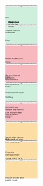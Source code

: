 <div class="transformComponent" style="transform: translate(285.35602322557725px, 526.7936580284102px) scale(0.20630600801643129);">

<div id="canvasContent" class="contentOrigin isMacOriOS-false isClickThroughMode-false" data-blueprint-type="Canvas" data-identity-key="88c245a3ae4ee0dc65a3e6d86a120de8de7e130d">

<div class="anchor includedInExportedPdf align center" data-prevent-drag="false" data-whiteboard-type="Shape" data-apikey="148d2c82ca78d8ebb21630c7ae2612756a9c8640" style="left: 952.143px; top: 577.667px;">

<div id="idc97dea287a51d738ffc0ca516fa6ee83a0923109" data-content-blueprint-type="ShapeWithTextBox" data-content-identity-key="c97dea287a51d738ffc0ca516fa6ee83a0923109" data-blueprint-type="CanvasChild" data-identity-key="148d2c82ca78d8ebb21630c7ae2612756a9c8640" class="canvasChild canvasChildElement selectCursor preventDblClick draggable">

<div id="shape32395" style="position: relative;">

<div style="position: absolute; display: flex; justify-content: center; align-items: center; top: 45.1543px; left: 45.1543px; width: 185.882px; height: 185.882px;">

<div class="textBoxContainer" style="transform: rotate(0deg);">

<div class="textBoxNotInteractive textBoxPassive preventDblClick" tabindex="0" aria-describedby="Canvas.Entity.ShapeText.A11yText-F-F-F-F" aria-label="Shape text. Not selected. " role="textbox">

<div>

<div>

<div class="textbox shapeText interactive" style="width: 185.882px; height: 185.882px; font-size: 28px; display: flex; flex-direction: column; align-items: center; justify-content: center;">

<div style="min-width: 4px; width: 100%; max-height: 100%;">

<div class="textBoxCore">

<div class="DraftEditor-root DraftEditor-alignCenter">

<div class="DraftEditor-editorContainer">

<div aria-describedby="Canvas.Entity.ShapeText.A11yText-F-F-F-F" aria-label="Shape text. Not selected. " aria-multiline="true" class="public-DraftEditor-content" contenteditable="false" spellcheck="false" style="outline: none; user-select: text; white-space: pre-wrap; overflow-wrap: break-word;">

<div data-contents="true">

<div class="" data-block="true" data-editor="b5lhu" data-offset-key="fi5af-0-0">

<div data-offset-key="fi5af-0-0" class="public-DraftStyleDefault-block public-DraftStyleDefault-ltr"><span data-offset-key="fi5af-0-0"><span data-text="true">Cloud architecture models</span></span></div>

</div>

</div>

</div>

</div>

</div>

</div>

</div>

</div>

</div>

</div>

</div>

</div>

</div>

</div>

</div>

</div>

<div class="anchor includedInExportedPdf align center" data-prevent-drag="false" data-whiteboard-type="Shape" data-apikey="8efd7891b6c9ddcc918a9c9f06fc98628fcaef70" style="left: 951.136px; top: 110.658px;">

<div id="idc7d005f04314b81d6f682059eee6114f3e85ee9f" data-content-blueprint-type="ShapeWithTextBox" data-content-identity-key="c7d005f04314b81d6f682059eee6114f3e85ee9f" data-blueprint-type="CanvasChild" data-identity-key="8efd7891b6c9ddcc918a9c9f06fc98628fcaef70" class="canvasChild canvasChildElement selectCursor preventDblClick draggable">

<div id="shape32397" style="position: relative;">

<div style="position: absolute; display: flex; justify-content: center; align-items: center; top: 45.1543px; left: 45.1543px; width: 185.882px; height: 185.882px;">

<div class="textBoxContainer" style="transform: rotate(0deg);">

<div class="textBoxNotInteractive textBoxPassive preventDblClick" tabindex="0" aria-describedby="Canvas.Entity.ShapeText.A11yText-F-F-F-F" aria-label="Shape text. Not selected. " role="textbox">

<div>

<div>

<div class="textbox shapeText interactive" style="width: 185.882px; height: 185.882px; font-size: 28px; display: flex; flex-direction: column; align-items: center; justify-content: center;">

<div style="min-width: 4px; width: 100%; max-height: 100%;">

<div class="textBoxCore">

<div class="DraftEditor-root DraftEditor-alignCenter">

<div class="DraftEditor-editorContainer">

<div aria-describedby="Canvas.Entity.ShapeText.A11yText-F-F-F-F" aria-label="Shape text. Not selected. " aria-multiline="true" class="public-DraftEditor-content" contenteditable="false" spellcheck="false" style="outline: none; user-select: text; white-space: pre-wrap; overflow-wrap: break-word;">

<div data-contents="true">

<div class="" data-block="true" data-editor="cd3l2" data-offset-key="8t6i9-0-0">

<div data-offset-key="8t6i9-0-0" class="public-DraftStyleDefault-block public-DraftStyleDefault-ltr"><span data-offset-key="8t6i9-0-0"><span data-text="true">Private cloud</span></span></div>

</div>

</div>

</div>

</div>

</div>

</div>

</div>

</div>

</div>

</div>

</div>

</div>

</div>

</div>

</div>

</div>

<div class="anchor includedInExportedPdf align center" data-prevent-drag="false" data-whiteboard-type="Shape" data-apikey="54666e17322f9d327e6745cf9e936faababfdaa2" style="left: 308.048px; top: 577.661px;">

<div id="id58ec0baa1eb30cd7eda716e232a39d29efea74c2" data-content-blueprint-type="ShapeWithTextBox" data-content-identity-key="58ec0baa1eb30cd7eda716e232a39d29efea74c2" data-blueprint-type="CanvasChild" data-identity-key="54666e17322f9d327e6745cf9e936faababfdaa2" class="canvasChild canvasChildElement selectCursor preventDblClick draggable">

<div id="shape32399" style="position: relative;">

<div style="position: absolute; display: flex; justify-content: center; align-items: center; top: 45.1543px; left: 45.1543px; width: 185.882px; height: 185.882px;">

<div class="textBoxContainer" style="transform: rotate(0deg);">

<div class="textBoxNotInteractive textBoxPassive preventDblClick" tabindex="0" aria-describedby="Canvas.Entity.ShapeText.A11yText-F-F-F-F" aria-label="Shape text. Not selected. " role="textbox">

<div>

<div>

<div class="textbox shapeText interactive" style="width: 185.882px; height: 185.882px; font-size: 28px; display: flex; flex-direction: column; align-items: center; justify-content: center;">

<div style="min-width: 4px; width: 100%; max-height: 100%;">

<div class="textBoxCore">

<div class="DraftEditor-root DraftEditor-alignCenter">

<div class="DraftEditor-editorContainer">

<div aria-describedby="Canvas.Entity.ShapeText.A11yText-F-F-F-F" aria-label="Shape text. Not selected. " aria-multiline="true" class="public-DraftEditor-content" contenteditable="false" spellcheck="false" style="outline: none; user-select: text; white-space: pre-wrap; overflow-wrap: break-word;">

<div data-contents="true">

<div class="" data-block="true" data-editor="cgnmc" data-offset-key="f2vqf-0-0">

<div data-offset-key="f2vqf-0-0" class="public-DraftStyleDefault-block public-DraftStyleDefault-ltr"><span data-offset-key="f2vqf-0-0"><span data-text="true">Public cloud</span></span></div>

</div>

</div>

</div>

</div>

</div>

</div>

</div>

</div>

</div>

</div>

</div>

</div>

</div>

</div>

</div>

</div>

<div class="anchor includedInExportedPdf align center" data-prevent-drag="false" data-whiteboard-type="Shape" data-apikey="f3dbed5e305d2dd7bc333a65ff617c4efc993493" style="left: 1593.73px; top: 577.669px;">

<div id="id2fd8000d62c90708763b60ba4ad663ab7a0fd666" data-content-blueprint-type="ShapeWithTextBox" data-content-identity-key="2fd8000d62c90708763b60ba4ad663ab7a0fd666" data-blueprint-type="CanvasChild" data-identity-key="f3dbed5e305d2dd7bc333a65ff617c4efc993493" class="canvasChild canvasChildElement selectCursor preventDblClick draggable">

<div id="shape32401" style="position: relative;">

<div style="position: absolute; display: flex; justify-content: center; align-items: center; top: 45.1543px; left: 45.1543px; width: 185.882px; height: 185.882px;">

<div class="textBoxContainer" style="transform: rotate(0deg);">

<div class="textBoxNotInteractive textBoxPassive preventDblClick" tabindex="0" aria-describedby="Canvas.Entity.ShapeText.A11yText-F-F-F-F" aria-label="Shape text. Not selected. " role="textbox">

<div>

<div>

<div class="textbox shapeText interactive" style="width: 185.882px; height: 185.882px; font-size: 28px; display: flex; flex-direction: column; align-items: center; justify-content: center;">

<div style="min-width: 4px; width: 100%; max-height: 100%;">

<div class="textBoxCore">

<div class="DraftEditor-root DraftEditor-alignCenter">

<div class="DraftEditor-editorContainer">

<div aria-describedby="Canvas.Entity.ShapeText.A11yText-F-F-F-F" aria-label="Shape text. Not selected. " aria-multiline="true" class="public-DraftEditor-content" contenteditable="false" spellcheck="false" style="outline: none; user-select: text; white-space: pre-wrap; overflow-wrap: break-word;">

<div data-contents="true">

<div class="" data-block="true" data-editor="a8cu7" data-offset-key="20aok-0-0">

<div data-offset-key="20aok-0-0" class="public-DraftStyleDefault-block public-DraftStyleDefault-ltr"><span data-offset-key="20aok-0-0"><span data-text="true">Hybrid cloud</span></span></div>

</div>

</div>

</div>

</div>

</div>

</div>

</div>

</div>

</div>

</div>

</div>

</div>

</div>

</div>

</div>

</div>

<div class="anchor includedInExportedPdf align topLeft" data-prevent-drag="false" data-whiteboard-type="Note" data-apikey="975a49904c335a9601a02483ea943e987453bea3" style="left: 562.835px; top: -480.091px;">

<div id="idf6feced52b39c17d193a023f4afa4bcf5678495f" data-content-blueprint-type="TextBox" data-content-identity-key="f6feced52b39c17d193a023f4afa4bcf5678495f" data-blueprint-type="CanvasChild" data-identity-key="975a49904c335a9601a02483ea943e987453bea3" class="canvasChild canvasChildElement selectCursor preventDblClick semanticDraggable isVotable">

<div class="textBoxNotInteractive textBoxPassive preventDblClick" tabindex="0" aria-describedby="Canvas.Entity.Note.A11yText-F-F-F-F" aria-label="Pros:
Complete control of infrastructure

Benefits of public cloud

Better security and privacy, soft cyan Note. Not selected. " role="textbox">

<div>

<div class="textBoxBackground" style="background-color: rgb(205, 239, 219); background-repeat: repeat; border-radius: 8px;">

<div id="attributionComponent32402" class="interactive titleBarWithAttribution" style="background-color: rgb(180, 232, 202);">

<div class="ms-Stack attributionButtonsContainer css-110">

<div><button type="button" id="firstEditInformationButton_975a49904c335a9601a02483ea943e987453bea3" class="ms-Button ms-Button--default authorPill root-101" aria-label="Created by Ortega, Ivan" aria-describedby="id__32405" data-is-focusable="true"><span class="ms-Button-flexContainer flexContainer-102" data-automationid="splitbuttonprimary"><span class="ms-Button-textContainer textContainer-103"><span class="ms-Button-label label-105" id="id__32403">Ortega, Ivan</span></span><span class="ms-Button-screenReaderText screenReaderText-100" id="id__32405">Select to open the author profile card containing last edit time for this user</span></span></button></div>

</div>

</div>

<div>

<div class="textbox stickyNote interactive textBoxWithAttribution" style="width: 304px; height: 265px; font-size: 24px; display: flex; flex-direction: column; align-items: start; justify-content: left;">

<div style="min-width: 4px; width: 100%; max-height: 100%;">

<div class="textBoxCore" style="font-weight: 400;">

<div class="DraftEditor-root">

<div class="DraftEditor-editorContainer">

<div aria-describedby="Canvas.Entity.Note.A11yText-F-F-F-F" aria-label="Pros:
Complete control of infrastructure

Benefits of public cloud

Better security and privacy, soft cyan Note. Not selected. " aria-multiline="true" class="public-DraftEditor-content" contenteditable="false" spellcheck="false" style="outline: none; user-select: text; white-space: pre-wrap; overflow-wrap: break-word;">

<div data-contents="true">

<div class="" data-block="true" data-editor="foi2u" data-offset-key="1l6qa-0-0">

<div data-offset-key="1l6qa-0-0" class="public-DraftStyleDefault-block public-DraftStyleDefault-ltr"><span data-offset-key="1l6qa-0-0"><span data-text="true">Pros:</span></span></div>

</div>

<div class="" data-block="true" data-editor="foi2u" data-offset-key="b03iq-0-0">

<div data-offset-key="b03iq-0-0" class="public-DraftStyleDefault-block public-DraftStyleDefault-ltr"><span data-offset-key="b03iq-0-0"><span data-text="true">Complete control of infrastructure</span></span></div>

</div>

<div class="" data-block="true" data-editor="foi2u" data-offset-key="6hh4b-0-0">

<div data-offset-key="6hh4b-0-0" class="public-DraftStyleDefault-block public-DraftStyleDefault-ltr"><span data-offset-key="6hh4b-0-0">  
</span></div>

</div>

<div class="" data-block="true" data-editor="foi2u" data-offset-key="43ib3-0-0">

<div data-offset-key="43ib3-0-0" class="public-DraftStyleDefault-block public-DraftStyleDefault-ltr"><span data-offset-key="43ib3-0-0"><span data-text="true">Benefits of public cloud</span></span></div>

</div>

<div class="" data-block="true" data-editor="foi2u" data-offset-key="9ha8-0-0">

<div data-offset-key="9ha8-0-0" class="public-DraftStyleDefault-block public-DraftStyleDefault-ltr"><span data-offset-key="9ha8-0-0">  
</span></div>

</div>

<div class="" data-block="true" data-editor="foi2u" data-offset-key="fb5bh-0-0">

<div data-offset-key="fb5bh-0-0" class="public-DraftStyleDefault-block public-DraftStyleDefault-ltr"><span data-offset-key="fb5bh-0-0"><span data-text="true">Better security and privacy</span></span></div>

</div>

</div>

</div>

</div>

</div>

</div>

</div>

</div>

</div>

</div>

</div>

</div>

</div>

</div>

<div class="anchor includedInExportedPdf align topLeft" data-prevent-drag="false" data-whiteboard-type="Note" data-apikey="0269f5733c3b0c2067c6c2a37f11aaf9fb9ab513" style="left: -461.957px; top: 230.894px;">

<div id="idb7f5c6f041a2d5f81c3152a624f564ec1da7f3d6" data-content-blueprint-type="TextBox" data-content-identity-key="b7f5c6f041a2d5f81c3152a624f564ec1da7f3d6" data-blueprint-type="CanvasChild" data-identity-key="0269f5733c3b0c2067c6c2a37f11aaf9fb9ab513" class="canvasChild canvasChildElement selectCursor preventDblClick semanticDraggable isVotable">

<div class="textBoxNotInteractive textBoxPassive preventDblClick" tabindex="0" aria-describedby="Canvas.Entity.Note.A11yText-F-F-F-F" aria-label="Pros

No purchase of hardware

Low monthly fees, soft cyan Note. Not selected. " role="textbox">

<div>

<div class="textBoxBackground" style="background-color: rgb(205, 239, 219); background-repeat: repeat; border-radius: 8px;">

<div id="attributionComponent32407" class="interactive titleBarWithAttribution" style="background-color: rgb(180, 232, 202);">

<div class="ms-Stack attributionButtonsContainer css-110">

<div><button type="button" id="firstEditInformationButton_0269f5733c3b0c2067c6c2a37f11aaf9fb9ab513" class="ms-Button ms-Button--default authorPill root-101" aria-label="Created by Ortega, Ivan" aria-describedby="id__32410" data-is-focusable="true"><span class="ms-Button-flexContainer flexContainer-102" data-automationid="splitbuttonprimary"><span class="ms-Button-textContainer textContainer-103"><span class="ms-Button-label label-105" id="id__32408">Ortega, Ivan</span></span><span class="ms-Button-screenReaderText screenReaderText-100" id="id__32410">Select to open the author profile card containing last edit time for this user</span></span></button></div>

</div>

</div>

<div>

<div class="textbox stickyNote interactive textBoxWithAttribution" style="width: 304px; height: 265px; font-size: 32px; display: flex; flex-direction: column; align-items: start; justify-content: left;">

<div style="min-width: 4px; width: 100%; max-height: 100%;">

<div class="textBoxCore" style="font-weight: 400;">

<div class="DraftEditor-root">

<div class="DraftEditor-editorContainer">

<div aria-describedby="Canvas.Entity.Note.A11yText-F-F-F-F" aria-label="Pros

No purchase of hardware

Low monthly fees, soft cyan Note. Not selected. " aria-multiline="true" class="public-DraftEditor-content" contenteditable="false" spellcheck="false" style="outline: none; user-select: text; white-space: pre-wrap; overflow-wrap: break-word;">

<div data-contents="true">

<div class="" data-block="true" data-editor="eganv" data-offset-key="bcpi8-0-0">

<div data-offset-key="bcpi8-0-0" class="public-DraftStyleDefault-block public-DraftStyleDefault-ltr"><span data-offset-key="bcpi8-0-0"><span data-text="true">Pros</span></span></div>

</div>

<div class="" data-block="true" data-editor="eganv" data-offset-key="6hk1e-0-0">

<div data-offset-key="6hk1e-0-0" class="public-DraftStyleDefault-block public-DraftStyleDefault-ltr"><span data-offset-key="6hk1e-0-0">  
</span></div>

</div>

<div class="" data-block="true" data-editor="eganv" data-offset-key="74isl-0-0">

<div data-offset-key="74isl-0-0" class="public-DraftStyleDefault-block public-DraftStyleDefault-ltr"><span data-offset-key="74isl-0-0"><span data-text="true">No purchase of hardware</span></span></div>

</div>

<div class="" data-block="true" data-editor="eganv" data-offset-key="eg6vp-0-0">

<div data-offset-key="eg6vp-0-0" class="public-DraftStyleDefault-block public-DraftStyleDefault-ltr"><span data-offset-key="eg6vp-0-0">  
</span></div>

</div>

<div class="" data-block="true" data-editor="eganv" data-offset-key="b6jf6-0-0">

<div data-offset-key="b6jf6-0-0" class="public-DraftStyleDefault-block public-DraftStyleDefault-ltr"><span data-offset-key="b6jf6-0-0"><span data-text="true">Low monthly fees</span></span></div>

</div>

</div>

</div>

</div>

</div>

</div>

</div>

</div>

</div>

</div>

</div>

</div>

</div>

</div>

<div class="anchor includedInExportedPdf align topLeft" data-prevent-drag="false" data-whiteboard-type="Note" data-apikey="8b5ab37d71997757539b8d9d0066a519f259e899" style="left: 1033.46px; top: -480.104px;">

<div id="id8e7361332c2afb86f552ce152250d86149edee07" data-content-blueprint-type="TextBox" data-content-identity-key="8e7361332c2afb86f552ce152250d86149edee07" data-blueprint-type="CanvasChild" data-identity-key="8b5ab37d71997757539b8d9d0066a519f259e899" class="canvasChild canvasChildElement selectCursor preventDblClick semanticDraggable isVotable">

<div class="textBoxNotInteractive textBoxPassive preventDblClick" tabindex="0" aria-describedby="Canvas.Entity.Note.A11yText-F-F-F-F" aria-label="Cons:
Maintenance
Staffing, soft red Note. Not selected. " role="textbox">

<div>

<div class="textBoxBackground" style="background-color: rgb(247, 184, 190); background-repeat: repeat; border-radius: 8px;">

<div id="attributionComponent32412" class="interactive titleBarWithAttribution" style="background-color: rgb(241, 137, 146);">

<div class="ms-Stack attributionButtonsContainer css-110">

<div><button type="button" id="firstEditInformationButton_8b5ab37d71997757539b8d9d0066a519f259e899" class="ms-Button ms-Button--default authorPill root-101" aria-label="Created by Ortega, Ivan" aria-describedby="id__32415" data-is-focusable="true"><span class="ms-Button-flexContainer flexContainer-102" data-automationid="splitbuttonprimary"><span class="ms-Button-textContainer textContainer-103"><span class="ms-Button-label label-105" id="id__32413">Ortega, Ivan</span></span><span class="ms-Button-screenReaderText screenReaderText-100" id="id__32415">Select to open the author profile card containing last edit time for this user</span></span></button></div>

</div>

</div>

<div>

<div class="textbox stickyNote interactive textBoxWithAttribution" style="width: 304px; height: 265px; font-size: 32px; display: flex; flex-direction: column; align-items: start; justify-content: left;">

<div style="min-width: 4px; width: 100%; max-height: 100%;">

<div class="textBoxCore" style="font-weight: 400;">

<div class="DraftEditor-root">

<div class="DraftEditor-editorContainer">

<div aria-describedby="Canvas.Entity.Note.A11yText-F-F-F-F" aria-label="Cons:
Maintenance
Staffing, soft red Note. Not selected. " aria-multiline="true" class="public-DraftEditor-content" contenteditable="false" spellcheck="false" style="outline: none; user-select: text; white-space: pre-wrap; overflow-wrap: break-word;">

<div data-contents="true">

<div class="" data-block="true" data-editor="amee8" data-offset-key="1ncga-0-0">

<div data-offset-key="1ncga-0-0" class="public-DraftStyleDefault-block public-DraftStyleDefault-ltr"><span data-offset-key="1ncga-0-0"><span data-text="true">Cons:</span></span></div>

</div>

<div class="" data-block="true" data-editor="amee8" data-offset-key="am41c-0-0">

<div data-offset-key="am41c-0-0" class="public-DraftStyleDefault-block public-DraftStyleDefault-ltr"><span data-offset-key="am41c-0-0"><span data-text="true">Maintenance</span></span></div>

</div>

<div class="" data-block="true" data-editor="amee8" data-offset-key="brfl8-0-0">

<div data-offset-key="brfl8-0-0" class="public-DraftStyleDefault-block public-DraftStyleDefault-ltr"><span data-offset-key="brfl8-0-0"><span data-text="true">Staffing</span></span></div>

</div>

</div>

</div>

</div>

</div>

</div>

</div>

</div>

</div>

</div>

</div>

</div>

</div>

</div>

<div class="anchor includedInExportedPdf align topLeft" data-prevent-drag="false" data-whiteboard-type="Note" data-apikey="c32b8d749ec82f88118f6770bb42d1b127bf8bb3" style="left: -461.975px; top: 618.426px;">

<div id="id8d9276fc394634d0e99aeca1c58e363c8dc1f59f" data-content-blueprint-type="TextBox" data-content-identity-key="8d9276fc394634d0e99aeca1c58e363c8dc1f59f" data-blueprint-type="CanvasChild" data-identity-key="c32b8d749ec82f88118f6770bb42d1b127bf8bb3" class="canvasChild canvasChildElement selectCursor preventDblClick semanticDraggable isVotable">

<div class="textBoxNotInteractive textBoxPassive preventDblClick" tabindex="0" aria-describedby="Canvas.Entity.Note.A11yText-F-F-F-F" aria-label="Cons:

No control over features and versions

No physical access
, soft red Note. Not selected. " role="textbox">

<div>

<div class="textBoxBackground" style="background-color: rgb(247, 184, 190); background-repeat: repeat; border-radius: 8px;">

<div id="attributionComponent32417" class="interactive titleBarWithAttribution" style="background-color: rgb(241, 137, 146);">

<div class="ms-Stack attributionButtonsContainer css-110">

<div><button type="button" id="firstEditInformationButton_c32b8d749ec82f88118f6770bb42d1b127bf8bb3" class="ms-Button ms-Button--default authorPill root-101" aria-label="Created by Ortega, Ivan" aria-describedby="id__32420" data-is-focusable="true"><span class="ms-Button-flexContainer flexContainer-102" data-automationid="splitbuttonprimary"><span class="ms-Button-textContainer textContainer-103"><span class="ms-Button-label label-105" id="id__32418">Ortega, Ivan</span></span><span class="ms-Button-screenReaderText screenReaderText-100" id="id__32420">Select to open the author profile card containing last edit time for this user</span></span></button></div>

</div>

</div>

<div>

<div class="textbox stickyNote interactive textBoxWithAttribution" style="width: 304px; height: 265px; font-size: 28px; display: flex; flex-direction: column; align-items: start; justify-content: left;">

<div style="min-width: 4px; width: 100%; max-height: 100%;">

<div class="textBoxCore" style="font-weight: 400;">

<div class="DraftEditor-root">

<div class="DraftEditor-editorContainer">

<div aria-describedby="Canvas.Entity.Note.A11yText-F-F-F-F" aria-label="Cons:

No control over features and versions

No physical access
, soft red Note. Not selected. " aria-multiline="true" class="public-DraftEditor-content" contenteditable="false" spellcheck="false" style="outline: none; user-select: text; white-space: pre-wrap; overflow-wrap: break-word;">

<div data-contents="true">

<div class="" data-block="true" data-editor="4ora2" data-offset-key="bin81-0-0">

<div data-offset-key="bin81-0-0" class="public-DraftStyleDefault-block public-DraftStyleDefault-ltr"><span data-offset-key="bin81-0-0"><span data-text="true">Cons:</span></span></div>

</div>

<div class="" data-block="true" data-editor="4ora2" data-offset-key="bigil-0-0">

<div data-offset-key="bigil-0-0" class="public-DraftStyleDefault-block public-DraftStyleDefault-ltr"><span data-offset-key="bigil-0-0">  
</span></div>

</div>

<div class="" data-block="true" data-editor="4ora2" data-offset-key="d6kdf-0-0">

<div data-offset-key="d6kdf-0-0" class="public-DraftStyleDefault-block public-DraftStyleDefault-ltr"><span data-offset-key="d6kdf-0-0"><span data-text="true">No control over features and versions</span></span></div>

</div>

<div class="" data-block="true" data-editor="4ora2" data-offset-key="9pk67-0-0">

<div data-offset-key="9pk67-0-0" class="public-DraftStyleDefault-block public-DraftStyleDefault-ltr"><span data-offset-key="9pk67-0-0">  
</span></div>

</div>

<div class="" data-block="true" data-editor="4ora2" data-offset-key="a2i8f-0-0">

<div data-offset-key="a2i8f-0-0" class="public-DraftStyleDefault-block public-DraftStyleDefault-ltr"><span data-offset-key="a2i8f-0-0"><span data-text="true">No physical access</span></span></div>

</div>

<div class="" data-block="true" data-editor="4ora2" data-offset-key="3mca-0-0">

<div data-offset-key="3mca-0-0" class="public-DraftStyleDefault-block public-DraftStyleDefault-ltr"><span data-offset-key="3mca-0-0">  
</span></div>

</div>

</div>

</div>

</div>

</div>

</div>

</div>

</div>

</div>

</div>

</div>

</div>

</div>

</div>

<div class="anchor includedInExportedPdf align topLeft" data-prevent-drag="false" data-whiteboard-type="Note" data-apikey="55a6340e2280769e943fee64cfa2800b0dd684ec" style="left: 2051.72px; top: 93.101px;">

<div id="id6b9cea6d1514ee18405503ff8dc9578b1ccb328d" data-content-blueprint-type="TextBox" data-content-identity-key="6b9cea6d1514ee18405503ff8dc9578b1ccb328d" data-blueprint-type="CanvasChild" data-identity-key="55a6340e2280769e943fee64cfa2800b0dd684ec" class="canvasChild canvasChildElement selectCursor preventDblClick semanticDraggable isVotable">

<div class="textBoxNotInteractive textBoxPassive preventDblClick" tabindex="0" aria-describedby="Canvas.Entity.Note.A11yText-F-F-F-F" aria-label="Avoid disruptions and outages

Adhere to regulation, governance

Span both publiuc and private cloud 

alleviate CapEx investments, soft cyan Note. Not selected. " role="textbox">

<div>

<div class="textBoxBackground" style="background-color: rgb(205, 239, 219); background-repeat: repeat; border-radius: 8px;">

<div id="attributionComponent32422" class="interactive titleBarWithAttribution" style="background-color: rgb(180, 232, 202);">

<div class="ms-Stack attributionButtonsContainer css-110">

<div><button type="button" id="firstEditInformationButton_55a6340e2280769e943fee64cfa2800b0dd684ec" class="ms-Button ms-Button--default authorPill root-101" aria-label="Created by Ortega, Ivan" aria-describedby="id__32425" data-is-focusable="true"><span class="ms-Button-flexContainer flexContainer-102" data-automationid="splitbuttonprimary"><span class="ms-Button-textContainer textContainer-103"><span class="ms-Button-label label-105" id="id__32423">Ortega, Ivan</span></span><span class="ms-Button-screenReaderText screenReaderText-100" id="id__32425">Select to open the author profile card containing last edit time for this user</span></span></button></div>

</div>

</div>

<div>

<div class="textbox stickyNote interactive textBoxWithAttribution" style="width: 304px; height: 265px; font-size: 20px; display: flex; flex-direction: column; align-items: start; justify-content: left;">

<div style="min-width: 4px; width: 100%; max-height: 100%;">

<div class="textBoxCore" style="font-weight: 400;">

<div class="DraftEditor-root">

<div class="DraftEditor-editorContainer">

<div aria-describedby="Canvas.Entity.Note.A11yText-F-F-F-F" aria-label="Avoid disruptions and outages

Adhere to regulation, governance

Span both publiuc and private cloud 

alleviate CapEx investments, soft cyan Note. Not selected. " aria-multiline="true" class="public-DraftEditor-content" contenteditable="false" spellcheck="false" style="outline: none; user-select: text; white-space: pre-wrap; overflow-wrap: break-word;">

<div data-contents="true">

<div class="" data-block="true" data-editor="2b2nm" data-offset-key="3t463-0-0">

<div data-offset-key="3t463-0-0" class="public-DraftStyleDefault-block public-DraftStyleDefault-ltr"><span data-offset-key="3t463-0-0"><span data-text="true">Avoid disruptions and outages</span></span></div>

</div>

<div class="" data-block="true" data-editor="2b2nm" data-offset-key="b899v-0-0">

<div data-offset-key="b899v-0-0" class="public-DraftStyleDefault-block public-DraftStyleDefault-ltr"><span data-offset-key="b899v-0-0">  
</span></div>

</div>

<div class="" data-block="true" data-editor="2b2nm" data-offset-key="e1k5m-0-0">

<div data-offset-key="e1k5m-0-0" class="public-DraftStyleDefault-block public-DraftStyleDefault-ltr"><span data-offset-key="e1k5m-0-0"><span data-text="true">Adhere to regulation, governance</span></span></div>

</div>

<div class="" data-block="true" data-editor="2b2nm" data-offset-key="durlj-0-0">

<div data-offset-key="durlj-0-0" class="public-DraftStyleDefault-block public-DraftStyleDefault-ltr"><span data-offset-key="durlj-0-0">  
</span></div>

</div>

<div class="" data-block="true" data-editor="2b2nm" data-offset-key="f22up-0-0">

<div data-offset-key="f22up-0-0" class="public-DraftStyleDefault-block public-DraftStyleDefault-ltr"><span data-offset-key="f22up-0-0"><span data-text="true">Span both publiuc and private cloud</span></span></div>

</div>

<div class="" data-block="true" data-editor="2b2nm" data-offset-key="724bk-0-0">

<div data-offset-key="724bk-0-0" class="public-DraftStyleDefault-block public-DraftStyleDefault-ltr"><span data-offset-key="724bk-0-0">  
</span></div>

</div>

<div class="" data-block="true" data-editor="2b2nm" data-offset-key="450k5-0-0">

<div data-offset-key="450k5-0-0" class="public-DraftStyleDefault-block public-DraftStyleDefault-ltr"><span data-offset-key="450k5-0-0"><span data-text="true">alleviate CapEx investments</span></span></div>

</div>

</div>

</div>

</div>

</div>

</div>

</div>

</div>

</div>

</div>

</div>

</div>

</div>

</div>

<div class="anchor includedInExportedPdf align topLeft" data-prevent-drag="false" data-whiteboard-type="Note" data-apikey="a8b3e934dc9a3d8b94626660f43adb71f269b338" style="left: 2051.71px; top: 562.749px;">

<div id="id9ea4c3dc9242349181da2dc21a6159a427d52262" data-content-blueprint-type="TextBox" data-content-identity-key="9ea4c3dc9242349181da2dc21a6159a427d52262" data-blueprint-type="CanvasChild" data-identity-key="a8b3e934dc9a3d8b94626660f43adb71f269b338" class="canvasChild canvasChildElement selectCursor preventDblClick semanticDraggable isVotable">

<div class="textBoxNotInteractive textBoxPassive preventDblClick" tabindex="0" aria-describedby="Canvas.Entity.Note.A11yText-F-F-F-F" aria-label="Cons:

Complex insfrastructure, soft red Note. Not selected. " role="textbox">

<div>

<div class="textBoxBackground" style="background-color: rgb(247, 184, 190); background-repeat: repeat; border-radius: 8px;">

<div id="attributionComponent32427" class="interactive titleBarWithAttribution" style="background-color: rgb(241, 137, 146);">

<div class="ms-Stack attributionButtonsContainer css-110">

<div><button type="button" id="firstEditInformationButton_a8b3e934dc9a3d8b94626660f43adb71f269b338" class="ms-Button ms-Button--default authorPill root-101" aria-label="Created by Ortega, Ivan" aria-describedby="id__32430" data-is-focusable="true"><span class="ms-Button-flexContainer flexContainer-102" data-automationid="splitbuttonprimary"><span class="ms-Button-textContainer textContainer-103"><span class="ms-Button-label label-105" id="id__32428">Ortega, Ivan</span></span><span class="ms-Button-screenReaderText screenReaderText-100" id="id__32430">Select to open the author profile card containing last edit time for this user</span></span></button></div>

</div>

</div>

<div>

<div class="textbox stickyNote interactive textBoxWithAttribution" style="width: 304px; height: 265px; font-size: 32px; display: flex; flex-direction: column; align-items: start; justify-content: left;">

<div style="min-width: 4px; width: 100%; max-height: 100%;">

<div class="textBoxCore" style="font-weight: 400;">

<div class="DraftEditor-root">

<div class="DraftEditor-editorContainer">

<div aria-describedby="Canvas.Entity.Note.A11yText-F-F-F-F" aria-label="Cons:

Complex insfrastructure, soft red Note. Not selected. " aria-multiline="true" class="public-DraftEditor-content" contenteditable="false" spellcheck="false" style="outline: none; user-select: text; white-space: pre-wrap; overflow-wrap: break-word;">

<div data-contents="true">

<div class="" data-block="true" data-editor="aivpm" data-offset-key="8ro51-0-0">

<div data-offset-key="8ro51-0-0" class="public-DraftStyleDefault-block public-DraftStyleDefault-ltr"><span data-offset-key="8ro51-0-0"><span data-text="true">Cons:</span></span></div>

</div>

<div class="" data-block="true" data-editor="aivpm" data-offset-key="8gpdc-0-0">

<div data-offset-key="8gpdc-0-0" class="public-DraftStyleDefault-block public-DraftStyleDefault-ltr"><span data-offset-key="8gpdc-0-0">  
</span></div>

</div>

<div class="" data-block="true" data-editor="aivpm" data-offset-key="3enko-0-0">

<div data-offset-key="3enko-0-0" class="public-DraftStyleDefault-block public-DraftStyleDefault-ltr"><span data-offset-key="3enko-0-0"><span data-text="true">Complex insfrastructure</span></span></div>

</div>

</div>

</div>

</div>

</div>

</div>

</div>

</div>

</div>

</div>

</div>

</div>

</div>

</div>

<div class="anchor includedInExportedPdf align topLeft" data-prevent-drag="false" data-whiteboard-type="Note" data-apikey="5dbab3a8babc419c731e1f2513827763c06fd9d3" style="left: 765.005px; top: -962.203px;">

<div id="id59ec3094c75c21f0b3e7fcc112b25d4d9a0e7dec" data-content-blueprint-type="TextBox" data-content-identity-key="59ec3094c75c21f0b3e7fcc112b25d4d9a0e7dec" data-blueprint-type="CanvasChild" data-identity-key="5dbab3a8babc419c731e1f2513827763c06fd9d3" class="canvasChild canvasChildElement selectCursor preventDblClick semanticDraggable isVotable">

<div class="textBoxNotInteractive textBoxPassive preventDblClick" tabindex="0" aria-describedby="Canvas.Entity.Note.A11yText-F-F-F-F" aria-label="Any cloud on your own hardware., soft orange Note. Not selected. " role="textbox">

<div>

<div class="textBoxBackground" style="background-color: rgb(252, 222, 165); background-repeat: repeat; border-radius: 8px;">

<div id="attributionComponent32432" class="interactive titleBarWithAttribution" style="background-color: rgb(252, 205, 122);">

<div class="ms-Stack attributionButtonsContainer css-110">

<div><button type="button" id="firstEditInformationButton_5dbab3a8babc419c731e1f2513827763c06fd9d3" class="ms-Button ms-Button--default authorPill root-101" aria-label="Created by Ortega, Ivan" aria-describedby="id__32435" data-is-focusable="true"><span class="ms-Button-flexContainer flexContainer-102" data-automationid="splitbuttonprimary"><span class="ms-Button-textContainer textContainer-103"><span class="ms-Button-label label-105" id="id__32433">Ortega, Ivan</span></span><span class="ms-Button-screenReaderText screenReaderText-100" id="id__32435">Select to open the author profile card containing last edit time for this user</span></span></button></div>

</div>

</div>

<div>

<div class="textbox stickyNote interactive textBoxWithAttribution" style="width: 304px; height: 265px; font-size: 32px; display: flex; flex-direction: column; align-items: start; justify-content: left;">

<div style="min-width: 4px; width: 100%; max-height: 100%;">

<div class="textBoxCore" style="font-weight: 400;">

<div class="DraftEditor-root">

<div class="DraftEditor-editorContainer">

<div aria-describedby="Canvas.Entity.Note.A11yText-F-F-F-F" aria-label="Any cloud on your own hardware., soft orange Note. Not selected. " aria-multiline="true" class="public-DraftEditor-content" contenteditable="false" spellcheck="false" style="outline: none; user-select: text; white-space: pre-wrap; overflow-wrap: break-word;">

<div data-contents="true">

<div class="" data-block="true" data-editor="6ah1c" data-offset-key="bds2u-0-0">

<div data-offset-key="bds2u-0-0" class="public-DraftStyleDefault-block public-DraftStyleDefault-ltr"><span data-offset-key="bds2u-0-0"><span data-text="true">Any cloud on your own hardware.</span></span></div>

</div>

</div>

</div>

</div>

</div>

</div>

</div>

</div>

</div>

</div>

</div>

</div>

</div>

</div>

<div class="anchor includedInExportedPdf align topLeft" data-prevent-drag="false" data-whiteboard-type="Note" data-apikey="d9816320a6313f5ce3f2eb543cf25a3945a88ae6" style="left: -918.81px; top: 427.719px;">

<div id="ida6890a943d038e8a7e9db154aa7cb817d75def25" data-content-blueprint-type="TextBox" data-content-identity-key="a6890a943d038e8a7e9db154aa7cb817d75def25" data-blueprint-type="CanvasChild" data-identity-key="d9816320a6313f5ce3f2eb543cf25a3945a88ae6" class="canvasChild canvasChildElement selectCursor preventDblClick semanticDraggable isVotable">

<div class="textBoxNotInteractive textBoxPassive preventDblClick" tabindex="0" aria-describedby="Canvas.Entity.Note.A11yText-F-F-F-F" aria-label="Azure, AWS, GCP, soft orange Note. Not selected. " role="textbox">

<div>

<div class="textBoxBackground" style="background-color: rgb(252, 222, 165); background-repeat: repeat; border-radius: 8px;">

<div id="attributionComponent32437" class="interactive titleBarWithAttribution" style="background-color: rgb(252, 205, 122);">

<div class="ms-Stack attributionButtonsContainer css-110">

<div><button type="button" id="firstEditInformationButton_d9816320a6313f5ce3f2eb543cf25a3945a88ae6" class="ms-Button ms-Button--default authorPill root-101" aria-label="Created by Ortega, Ivan" aria-describedby="id__32440" data-is-focusable="true"><span class="ms-Button-flexContainer flexContainer-102" data-automationid="splitbuttonprimary"><span class="ms-Button-textContainer textContainer-103"><span class="ms-Button-label label-105" id="id__32438">Ortega, Ivan</span></span><span class="ms-Button-screenReaderText screenReaderText-100" id="id__32440">Select to open the author profile card containing last edit time for this user</span></span></button></div>

</div>

</div>

<div>

<div class="textbox stickyNote interactive textBoxWithAttribution" style="width: 304px; height: 265px; font-size: 32px; display: flex; flex-direction: column; align-items: start; justify-content: left;">

<div style="min-width: 4px; width: 100%; max-height: 100%;">

<div class="textBoxCore" style="font-weight: 400;">

<div class="DraftEditor-root">

<div class="DraftEditor-editorContainer">

<div aria-describedby="Canvas.Entity.Note.A11yText-F-F-F-F" aria-label="Azure, AWS, GCP, soft orange Note. Not selected. " aria-multiline="true" class="public-DraftEditor-content" contenteditable="false" spellcheck="false" style="outline: none; user-select: text; white-space: pre-wrap; overflow-wrap: break-word;">

<div data-contents="true">

<div class="" data-block="true" data-editor="9ugj0" data-offset-key="b5v2c-0-0">

<div data-offset-key="b5v2c-0-0" class="public-DraftStyleDefault-block public-DraftStyleDefault-ltr"><span data-offset-key="b5v2c-0-0"><span data-text="true">Azure, AWS, GCP</span></span></div>

</div>

</div>

</div>

</div>

</div>

</div>

</div>

</div>

</div>

</div>

</div>

</div>

</div>

</div>

<div class="anchor includedInExportedPdf align topLeft" data-prevent-drag="false" data-whiteboard-type="Note" data-apikey="15d55137e2ea0ecfde1f163f536ecdc4521ac8c2" style="left: 2490.06px; top: 338.694px;">

<div id="id4be48bef2d8875a6baad86aba027397ca537567b" data-content-blueprint-type="TextBox" data-content-identity-key="4be48bef2d8875a6baad86aba027397ca537567b" data-blueprint-type="CanvasChild" data-identity-key="15d55137e2ea0ecfde1f163f536ecdc4521ac8c2" class="canvasChild canvasChildElement selectCursor preventDblClick semanticDraggable isVotable">

<div class="textBoxNotInteractive textBoxPassive preventDblClick" tabindex="0" aria-describedby="Canvas.Entity.Note.A11yText-F-F-F-F" aria-label="Best of private and public cloud., soft orange Note. Not selected. " role="textbox">

<div>

<div class="textBoxBackground" style="background-color: rgb(252, 222, 165); background-repeat: repeat; border-radius: 8px;">

<div id="attributionComponent32442" class="interactive titleBarWithAttribution" style="background-color: rgb(252, 205, 122);">

<div class="ms-Stack attributionButtonsContainer css-110">

<div><button type="button" id="firstEditInformationButton_15d55137e2ea0ecfde1f163f536ecdc4521ac8c2" class="ms-Button ms-Button--default authorPill root-101" aria-label="Created by Ortega, Ivan" aria-describedby="id__32445" data-is-focusable="true"><span class="ms-Button-flexContainer flexContainer-102" data-automationid="splitbuttonprimary"><span class="ms-Button-textContainer textContainer-103"><span class="ms-Button-label label-105" id="id__32443">Ortega, Ivan</span></span><span class="ms-Button-screenReaderText screenReaderText-100" id="id__32445">Select to open the author profile card containing last edit time for this user</span></span></button></div>

</div>

</div>

<div>

<div class="textbox stickyNote interactive textBoxWithAttribution" style="width: 304px; height: 265px; font-size: 32px; display: flex; flex-direction: column; align-items: start; justify-content: left;">

<div style="min-width: 4px; width: 100%; max-height: 100%;">

<div class="textBoxCore" style="font-weight: 400;">

<div class="DraftEditor-root">

<div class="DraftEditor-editorContainer">

<div aria-describedby="Canvas.Entity.Note.A11yText-F-F-F-F" aria-label="Best of private and public cloud., soft orange Note. Not selected. " aria-multiline="true" class="public-DraftEditor-content" contenteditable="false" spellcheck="false" style="outline: none; user-select: text; white-space: pre-wrap; overflow-wrap: break-word;">

<div data-contents="true">

<div class="" data-block="true" data-editor="ebcvn" data-offset-key="do9vh-0-0">

<div data-offset-key="do9vh-0-0" class="public-DraftStyleDefault-block public-DraftStyleDefault-ltr"><span data-offset-key="do9vh-0-0"><span data-text="true">Best of private and public cloud.</span></span></div>

</div>

</div>

</div>

</div>

</div>

</div>

</div>

</div>

</div>

</div>

</div>

</div>

</div>

</div>

<div id="sharedDescribedBy">

<div id="Canvas.Entity.Shapes.Oval.A11yText-F-F" hidden="">Select to edit this oval.</div>

<div id="Canvas.Entity.Connectors.SingleArrowLine.A11yText-F-F" hidden="">Select to edit this arrow.</div>

<div id="Canvas.Entity.Note.A11yText-F-F-F-F" hidden="">Select to edit this Note.</div>

<div id="Canvas.Entity.ShapeText.A11yText-F-F-F-F" hidden="">Select to edit this Shape text.</div>

</div>

</div>

</div>